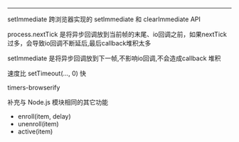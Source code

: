 [title]: # (搭建及优化项目架构总结)
[date]: # (2020-5-30 &nbsp; 15:10:32)
[categories]: # (架构)
[description]: # (合理的利用资源，整合你将来可能所用到的每一个点。)
[image]: # (https://i.loli.net/2019/09/10/mbXA1uYWaCFdi5O.jpg)

---

setImmediate 跨浏览器实现的 setImmediate 和 clearImmediate API

process.nextTick 是将异步回调放到当前帧的末尾、io回调之前，如果nextTick过多，会导致io回调不断延后,最后callback堆积太多

setImmediate 是将异步回调放到下一帧,不影响io回调,不会造成callback 堆积

速度比 setTimeout(…, 0) 快


timers-browserify

补充与 Node.js 模块相同的其它功能

- enroll(item, delay)
- unenroll(item)
- active(item)